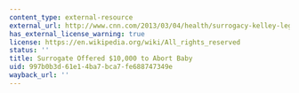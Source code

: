 ```yaml
---
content_type: external-resource
external_url: http://www.cnn.com/2013/03/04/health/surrogacy-kelley-legal-battle/index.html?iref=allsearch
has_external_license_warning: true
license: https://en.wikipedia.org/wiki/All_rights_reserved
status: ''
title: Surrogate Offered $10,000 to Abort Baby
uid: 997b0b3d-61e1-4ba7-bca7-fe688747349e
wayback_url: ''
---
```

